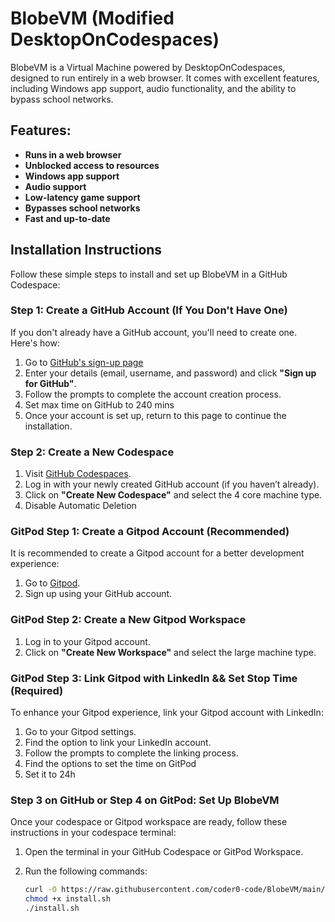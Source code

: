 # BlobeVM (Modified DesktopOnCodespaces)

BlobeVM is a Virtual Machine powered by DesktopOnCodespaces, designed to run entirely in a web browser. It comes with excellent features, including Windows app support, audio functionality, and the ability to bypass school networks.

## Features:
- **Runs in a web browser**
- **Unblocked access to resources**
- **Windows app support**
- **Audio support**
- **Low-latency game support**
- **Bypasses school networks**
- **Fast and up-to-date**

## Installation Instructions

Follow these simple steps to install and set up BlobeVM in a GitHub Codespace:

### Step 1: Create a GitHub Account (If You Don't Have One)

If you don't already have a GitHub account, you'll need to create one. Here's how:

1. Go to [GitHub's sign-up page](https://www.github.com/join)
2. Enter your details (email, username, and password) and click **"Sign up for GitHub"**.
3. Follow the prompts to complete the account creation process.
4. Set max time on GitHub to 240 mins
5. Once your account is set up, return to this page to continue the installation.

### Step 2: Create a New Codespace

1. Visit [GitHub Codespaces](https://www.github.com/codespaces).
2. Log in with your newly created GitHub account (if you haven’t already).
3. Click on **"Create New Codespace"** and select the 4 core machine type.
4. Disable Automatic Deletion

### GitPod Step 1: Create a Gitpod Account (Recommended)

It is recommended to create a Gitpod account for a better development experience:

1. Go to [Gitpod](https://www.gitpod.io/login).
2. Sign up using your GitHub account.

### GitPod Step 2: Create a New Gitpod Workspace

1. Log in to your Gitpod account.
2. Click on **"Create New Workspace"** and select the large machine type.

### GitPod Step 3: Link Gitpod with LinkedIn && Set Stop Time (Required)

To enhance your Gitpod experience, link your Gitpod account with LinkedIn:

1. Go to your Gitpod settings.
2. Find the option to link your LinkedIn account.
3. Follow the prompts to complete the linking process.
4. Find the options to set the time on GitPod
5. Set it to 24h

### Step 3 on GitHub or Step 4 on GitPod: Set Up BlobeVM

Once your codespace or Gitpod workspace are ready, follow these instructions in your codespace terminal:

1. Open the terminal in your GitHub Codespace or GitPod Workspace.
2. Run the following commands:

   ```bash
   curl -O https://raw.githubusercontent.com/coder0-code/BlobeVM/main/install.sh
   chmod +x install.sh
   ./install.sh
